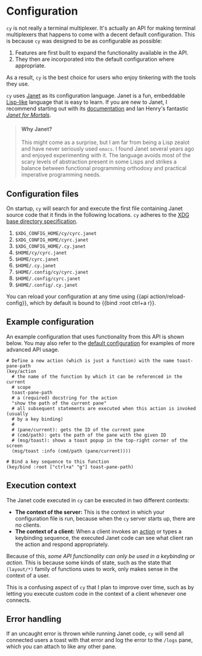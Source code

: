 # Configuration

`cy` is not really a terminal multiplexer. It's actually an API for making terminal multiplexers that happens to come with a decent default configuration. This is because `cy` was designed to be as configurable as possible:

1. Features are first built to expand the functionality available in the API.
2. They then are incorporated into the default configuration where appropriate.

As a result, `cy` is the best choice for users who enjoy tinkering with the tools they use.

`cy` uses [Janet](https://janet-lang.org/) as its configuration language. Janet is a fun, embeddable [Lisp-like](https://en.wikipedia.org/wiki/Lisp_(programming_language)) language that is easy to learn. If you are new to Janet, I recommend starting out with its [documentation](https://janet-lang.org/docs/syntax.html) and Ian Henry's fantastic [_Janet for Mortals_](https://janet.guide/).

> #### Why Janet?
> This might come as a surprise, but I am far from being a Lisp zealot and have
> never seriously used `emacs`. I found Janet several years ago and enjoyed
> experimenting with it. The language avoids most of the scary levels of
> abstraction present in some Lisps and strikes a balance between functional
> programming orthodoxy and practical imperative programming needs.

## Configuration files

On startup, `cy` will search for and execute the first file containing Janet source code that it finds in the following locations. `cy` adheres to the [XDG base directory specification](https://specifications.freedesktop.org/basedir-spec/basedir-spec-latest.html).

1. `$XDG_CONFIG_HOME/cy/cyrc.janet`
1. `$XDG_CONFIG_HOME/cyrc.janet`
1. `$XDG_CONFIG_HOME/.cy.janet`
1. `$HOME/cy/cyrc.janet`
1. `$HOME/cyrc.janet`
1. `$HOME/.cy.janet`
1. `$HOME/.config/cy/cyrc.janet`
1. `$HOME/.config/cyrc.janet`
1. `$HOME/.config/.cy.janet`

You can reload your configuration at any time using {{api action/reload-config}}, which by default is bound to {{bind :root ctrl+a r}}.

## Example configuration

An example configuration that uses functionality from this API is shown below. You may also refer to the [default configuration](https://github.com/cfoust/cy/blob/main/pkg/cy/boot) for examples of more advanced API usage.

```janet
# Define a new action (which is just a function) with the name toast-pane-path
(key/action
  # the name of the function by which it can be referenced in the current
  # scope
  toast-pane-path
  # a (required) docstring for the action
  "show the path of the current pane"
  # all subsequent statements are executed when this action is invoked (usually
  # by a key binding)
  #
  # (pane/current): gets the ID of the current pane
  # (cmd/path): gets the path of the pane with the given ID
  # (msg/toast): shows a toast popup in the top-right corner of the screen
  (msg/toast :info (cmd/path (pane/current))))

# Bind a key sequence to this function
(key/bind :root ["ctrl+a" "g"] toast-pane-path)
```

## Execution context

The Janet code executed in `cy` can be executed in two different contexts:

- **The context of the server:** This is the context in which your configuration file is run, because when the `cy` server starts up, there are no clients.
- **The context of a client:** When a client invokes an [action](/keybindings.md#actions) or types a keybinding sequence, the executed Janet code can see what client ran the action and respond appropriately.

Because of this, _some API functionality can only be used in a keybinding or action._ This is because some kinds of state, such as the state that `(layout/*)` family of functions uses to work, only makes sense in the context of a user.

This is a confusing aspect of `cy` that I plan to improve over time, such as by letting you execute custom code in the context of a client whenever one connects.

## Error handling

If an uncaught error is thrown while running Janet code, `cy` will send all connected users a toast with that error and log the error to the `/logs` pane, which you can attach to like any other pane. 
